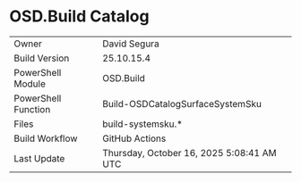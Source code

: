 ﻿# OSD.Build Catalog

| | |
|-|-|
| Owner | David Segura |
| Build Version | 25.10.15.4 |
| PowerShell Module | OSD.Build |
| PowerShell Function | Build-OSDCatalogSurfaceSystemSku |
| Files | build-systemsku.* |
| Build Workflow | GitHub Actions |
| Last Update | Thursday, October 16, 2025 5:08:41 AM UTC |

